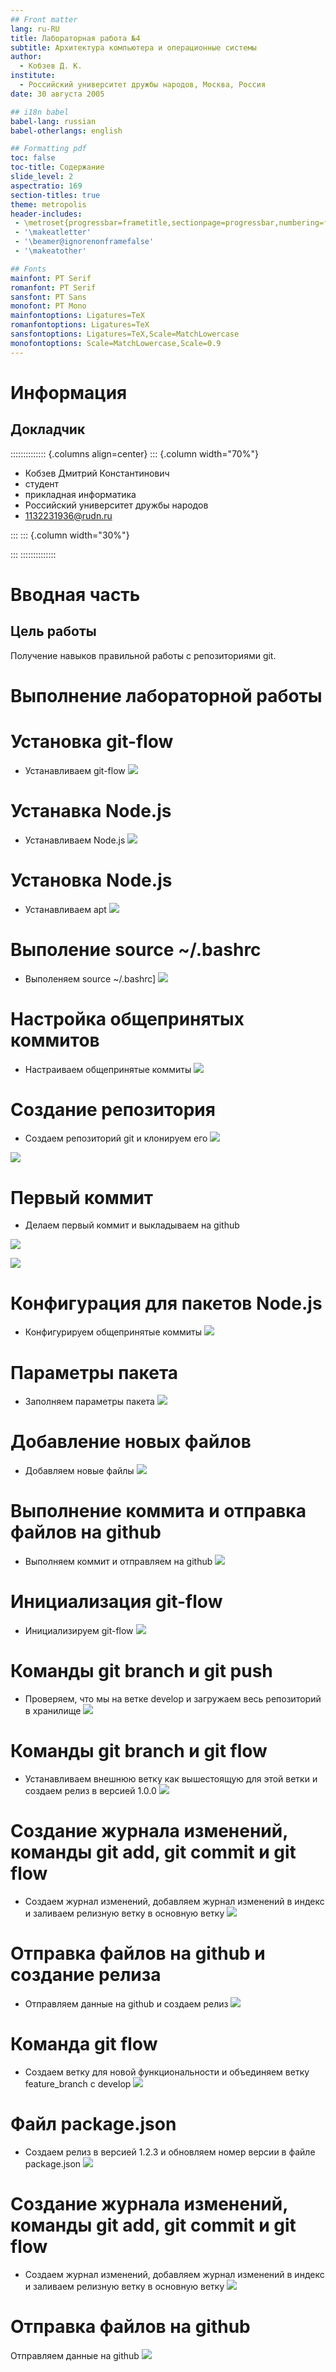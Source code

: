 ```yaml
---
## Front matter
lang: ru-RU
title: Лабораторная работа №4
subtitle: Архитектура компьютера и операционные системы
author:
  - Кобзев Д. К.
institute:
  - Российский университет дружбы народов, Москва, Россия
date: 30 августа 2005

## i18n babel
babel-lang: russian
babel-otherlangs: english

## Formatting pdf
toc: false
toc-title: Содержание
slide_level: 2
aspectratio: 169
section-titles: true
theme: metropolis
header-includes:
 - \metroset{progressbar=frametitle,sectionpage=progressbar,numbering=fraction}
 - '\makeatletter'
 - '\beamer@ignorenonframefalse'
 - '\makeatother'

## Fonts
mainfont: PT Serif
romanfont: PT Serif
sansfont: PT Sans
monofont: PT Mono
mainfontoptions: Ligatures=TeX
romanfontoptions: Ligatures=TeX
sansfontoptions: Ligatures=TeX,Scale=MatchLowercase
monofontoptions: Scale=MatchLowercase,Scale=0.9
---
```


# Информация

## Докладчик

:::::::::::::: {.columns align=center}
::: {.column width="70%"}

  * Кобзев Дмитрий Константинович
  * студент
  * прикладная информатика
  * Российский университет дружбы народов
  * [1132231936@rudn.ru](mailto:1132231936@rudn.ru)

:::
::: {.column width="30%"}

:::
::::::::::::::

# Вводная часть

## Цель работы

Получение навыков правильной работы с репозиториями git.

# Выполнение лабораторной работы

# Установка git-flow

- Устанавливаем git-flow
![](./image/1.png)

# Устанавка Node.js

- Устанавливаем Node.js
![](./image/2.png)

# Установка Node.js

- Устанавливаем apt
![](./image/3.png)

# Выполение source ~/.bashrc

- Выполеняем source ~/.bashrc]
![](./image/4.png)

# Настройка общепринятых коммитов

- Настраиваем общепринятые коммиты
![](./image/5.png)

# Создание репозитория

- Создаем репозиторий git и клонируем его
![](./image/6.png)

![](./image/7.png)

# Первый коммит

- Делаем первый коммит и выкладываем на github 

![](./image/8.png)

![](./image/9.png)

# Конфигурация для пакетов Node.js

- Конфигурируем общепринятые коммиты 
![](./image/10.png)

# Параметры пакета

- Заполняем параметры пакета 
![](./image/11.png)

# Добавление новых файлов

- Добавляем новые файлы
![](./image/12.png)

# Выполнение коммита и отправка файлов на github 

- Выполняем коммит и отправляем на github 
![](./image/13.png)

# Инициализация git-flow

- Инициализируем git-flow
![](./image/14.png)

# Команды git branch и git push

- Проверяем, что мы на ветке develop и загружаем весь репозиторий в хранилище
![](./image/15.png)

# Команды git branch и git flow

- Устанавливаем внешнюю ветку как вышестоящую для этой ветки и создаем релиз в версией 1.0.0
![](./image/16.png)

# Создание журнала изменений, команды git add, git commit и git flow

- Создаем журнал изменений, добавляем журнал изменений в индекс и заливаем релизную ветку в основную ветку 
![](./image/17.png)

# Отправка файлов на github и создание релиза

- Отправляем данные на github и создаем релиз 
![](./image/18.png)

# Команда git flow

- Создаем ветку для новой функциональности и объединяем ветку feature_branch с develop 
![](./image/19.png)

# Файл package.json

- Создаем релиз в версией 1.2.3 и обновляем номер версии в файле package.json 
![](./image/20.png)

# Создание журнала изменений, команды git add, git commit и git flow

- Создаем журнал изменений, добавляем журнал изменений в индекс и заливаем релизную ветку в основную ветку
![](./image/21.png)

# Отправка файлов на github

Отправляем данные на github
![](./image/22.png)
